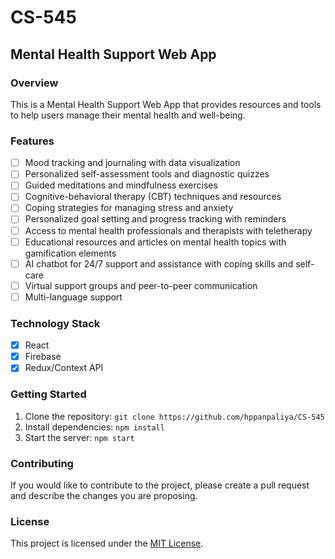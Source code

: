 # CS-545

## Mental Health Support Web App

### Overview
This is a Mental Health Support Web App that provides resources and tools to help users manage their mental health and well-being.

### Features
- [ ] Mood tracking and journaling with data visualization
- [ ] Personalized self-assessment tools and diagnostic quizzes
- [ ] Guided meditations and mindfulness exercises
- [ ] Cognitive-behavioral therapy (CBT) techniques and resources
- [ ] Coping strategies for managing stress and anxiety
- [ ] Personalized goal setting and progress tracking with reminders
- [ ] Access to mental health professionals and therapists with teletherapy
- [ ] Educational resources and articles on mental health topics with gamification elements
- [ ] AI chatbot for 24/7 support and assistance with coping skills and self-care
- [ ] Virtual support groups and peer-to-peer communication
- [ ] Multi-language support

### Technology Stack
- [x] React
- [x] Firebase
- [x] Redux/Context API

### Getting Started
1. Clone the repository: `git clone https://github.com/hppanpaliya/CS-545`
2. Install dependencies: `npm install`
3. Start the server: `npm start`

### Contributing
If you would like to contribute to the project, please create a pull request and describe the changes you are proposing.

### License
This project is licensed under the [MIT License](https://opensource.org/licenses/MIT).
